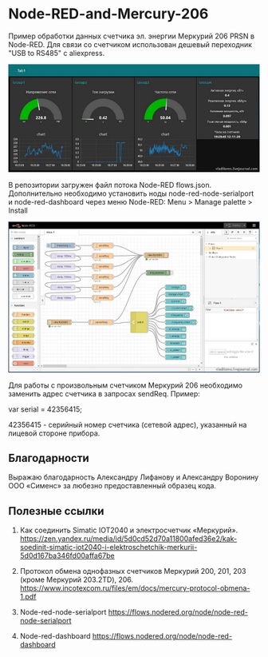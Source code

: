 # Node-RED-and-Mercury-206
Пример обработки данных счетчика эл. энергии Меркурий 206 PRSN в Node-RED. Для связи со счетчиком использован дешевый переходник "USB to RS485" c aliexpress. 

![screenshot of sample](https://github.com/vladikoms/Node-RED-and-Mercury-206/blob/main/01.jpg)

В репозитории загружен файл потока Node-RED flows.json. Дополнительно необходимо установить ноды node-red-node-serialport и node-red-dashboard через меню Node-RED: Menu > Manage palette > Install

![screenshot of sample](https://github.com/vladikoms/Node-RED-and-Mercury-206/blob/main/Node_red.jpg)

Для работы с произвольным счетчиком Меркурий 206 необходимо заменить адрес счетчика в запросах sendReq. Пример:

var serial = 42356415;

42356415 - серийный номер счетчика (сетевой адрес), указанный на лицевой стороне прибора.

<h2> Благодарности </h2>

Выражаю благодарность Александру Лифанову и Александру Воронину OOO «Сименс» за любезно предоставленный образец кода.

<h2> Полезные ссылки </h2>

1. Как соединить Simatic IOT2040 и электросчетчик «Меркурий». https://zen.yandex.ru/media/id/5d0cd52d70a11800afed36e2/kak-soedinit-simatic-iot2040-i-elektroschetchik-merkurii-5d0d167ba346fd00affa67be

2. Протокол обмена однофазных счетчиков Меркурий 200, 201, 203 (кроме Меркурий 203.2TD), 206. https://www.incotexcom.ru/files/em/docs/mercury-protocol-obmena-1.pdf

3. Node-red-node-serialport https://flows.nodered.org/node/node-red-node-serialport

4. Node-red-dashboard https://flows.nodered.org/node/node-red-dashboard
